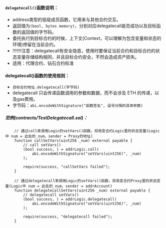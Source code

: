 
#### ```delegatecall()```函数说明：
- address类型的低级成员函数，它用来与其他合约交互。
- 返回值为```(bool, bytes memory)```，分别对应delegatecall是否成功以及目标函数的返回值的字节码。
- 委托执行到目标合约的时候，上下文(Context，可以理解为包含变量和状态的环境)停留在当前合约。
- !!!!!!!注意：delegatecall有安全隐患，使用时要保证当前合约和目标合约的状态变量存储结构相同，并且目标合约安全，不然会造成资产损失。
- 适用：代理合约、钻石合约标准

#### delegatecall()函数的使用规则：
- ```目标合约地址.delegatecall(字节码)```
- delegatecall 只会传递函数调用的参数和数据，而不会涉及 ETH 的传递，以及gas费用。
- 字节码：```abi.encodeWithSignature("函数签名", 逗号分隔的具体参数)```

##### 范例(contracts/TestDelegatecall.sol)：
```
    // 通过call来调用Logic的setVars()函数，将改变合约Logic里的状态变量(Logic中 num = 此处的_num，sender = Proxy的地址)
    function callSetVars(uint256 _num) external payable {
        // call setVars()
        (bool success, ) = addrLogic.call(
            abi.encodeWithSignature("setVars(uint256)", _num)
        );

        require(success, "callSetVars failed");
    }

    // 通过delegatecall来调用Logic的setVars()函数，将改变合约Proxy里的状态变量(Logic中 num = 此处的_num，sender = addrAccount)
    function delegatecallSetVars(uint256 _num) external payable {
        // delegatecall setVars()
        (bool success, ) = addrLogic.delegatecall(
            abi.encodeWithSignature("setVars(uint256)", _num)
        );

        require(success, "delegatecall failed");
    }
```    
